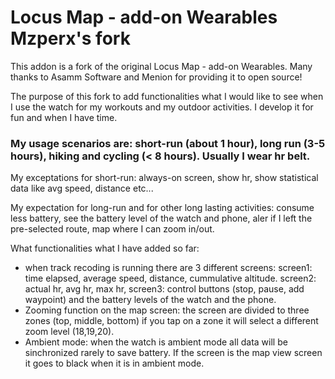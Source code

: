 # Locus Map - add-on Wearables Mzperx's fork

This addon is a fork of the original Locus Map - add-on Wearables. Many thanks to Asamm Software and Menion for providing it to open source!

The purpose of this fork to add functionalities what I would like to see when I use the watch for my workouts and my outdoor activities.
I develop it for fun and when I have time.

### My usage scenarios are: short-run (about 1 hour), long run (3-5 hours), hiking and cycling (< 8 hours). Usually I wear hr belt.

My exceptations for short-run:
always-on screen, show hr, show statistical data like avg speed, distance etc...

My expectation for long-run and for other long lasting activities:
consume less battery,
see the battery level of the watch and phone,
aler if I left the pre-selected route,
map where I can zoom in/out.

What functionalities what I have added so far:
- when track recoding is running there are 3 different screens: 
screen1: time elapsed, average speed, distance, cummulative altitude.
screen2: actual hr, avg hr, max hr,
screen3: control buttons (stop, pause, add waypoint) and the battery levels of the watch and the phone.
- Zooming function on the map screen: the screen are divided to three zones (top, middle, bottom) if you tap on a zone it will select a different zoom level (18,19,20).
- Ambient mode: when the watch is ambient mode all data will be sinchronized rarely to save battery. If the screen is the map view screen it goes to black when it is in ambient mode.
